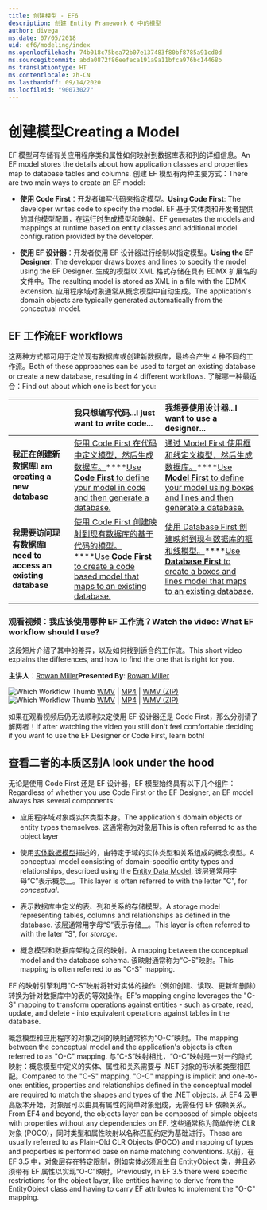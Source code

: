 ```yaml
---
title: 创建模型 - EF6
description: 创建 Entity Framework 6 中的模型
author: divega
ms.date: 07/05/2018
uid: ef6/modeling/index
ms.openlocfilehash: 74b018c75bea72b07e137483f80bf8785a91cd0d
ms.sourcegitcommit: abda0872f86eefeca191a9a11bfca976bc14468b
ms.translationtype: HT
ms.contentlocale: zh-CN
ms.lasthandoff: 09/14/2020
ms.locfileid: "90073027"
---
```

# <a name="creating-a-model"></a><span data-ttu-id="734f3-103">创建模型</span><span class="sxs-lookup"><span data-stu-id="734f3-103">Creating a Model</span></span>

<span data-ttu-id="734f3-104">EF 模型可存储有关应用程序类和属性如何映射到数据库表和列的详细信息。</span><span class="sxs-lookup"><span data-stu-id="734f3-104">An EF model stores the details about how application classes and properties map to database tables and columns.</span></span> <span data-ttu-id="734f3-105">创建 EF 模型有两种主要方式：</span><span class="sxs-lookup"><span data-stu-id="734f3-105">There are two main ways to create an EF model:</span></span>

- <span data-ttu-id="734f3-106">**使用 Code First**：开发者编写代码来指定模型。</span><span class="sxs-lookup"><span data-stu-id="734f3-106">**Using Code First**: The developer writes code to specify the model.</span></span> <span data-ttu-id="734f3-107">EF 基于实体类和开发者提供的其他模型配置，在运行时生成模型和映射。</span><span class="sxs-lookup"><span data-stu-id="734f3-107">EF generates the models and mappings at runtime based on entity classes and additional model configuration provided by the developer.</span></span>

- <span data-ttu-id="734f3-108">**使用 EF 设计器**：开发者使用 EF 设计器进行绘制以指定模型。</span><span class="sxs-lookup"><span data-stu-id="734f3-108">**Using the EF Designer**: The developer draws boxes and lines to specify the model using the EF Designer.</span></span> <span data-ttu-id="734f3-109">生成的模型以 XML 格式存储在具有 EDMX 扩展名的文件中。</span><span class="sxs-lookup"><span data-stu-id="734f3-109">The resulting model is stored as XML in a file with the EDMX extension.</span></span> <span data-ttu-id="734f3-110">应用程序域对象通常从概念模型中自动生成。</span><span class="sxs-lookup"><span data-stu-id="734f3-110">The application's domain objects are typically generated automatically from the conceptual model.</span></span>

## <a name="ef-workflows"></a><span data-ttu-id="734f3-111">EF 工作流</span><span class="sxs-lookup"><span data-stu-id="734f3-111">EF workflows</span></span>

<span data-ttu-id="734f3-112">这两种方式都可用于定位现有数据库或创建新数据库，最终会产生 4 种不同的工作流。</span><span class="sxs-lookup"><span data-stu-id="734f3-112">Both of these approaches can be used to target an existing database or create a new database, resulting in 4 different workflows.</span></span>
<span data-ttu-id="734f3-113">了解哪一种最适合：</span><span class="sxs-lookup"><span data-stu-id="734f3-113">Find out about which one is best for you:</span></span>  

|                                           | <span data-ttu-id="734f3-114">我只想编写代码...</span><span class="sxs-lookup"><span data-stu-id="734f3-114">I just want to write code...</span></span>                                                                                                                   | <span data-ttu-id="734f3-115">我想要使用设计器...</span><span class="sxs-lookup"><span data-stu-id="734f3-115">I want to use a designer...</span></span>                                                                                                                        |
|:------------------------------------------|:-----------------------------------------------------------------------------------------------------------------------------------------------|:---------------------------------------------------------------------------------------------------------------------------------------------------|
| <span data-ttu-id="734f3-116">**我正在创建新数据库**</span><span class="sxs-lookup"><span data-stu-id="734f3-116">**I am creating a new database**</span></span>          | <span data-ttu-id="734f3-117">[使用 Code First 在代码中定义模型，然后生成数据库。](xref:ef6/modeling/code-first/workflows/new-database)\*\*\*\*</span><span class="sxs-lookup"><span data-stu-id="734f3-117">[Use **Code First** to define your model in code and then generate a database.](xref:ef6/modeling/code-first/workflows/new-database)</span></span>           | <span data-ttu-id="734f3-118">[通过 Model First 使用框和线定义模型，然后生成数据库。](xref:ef6/modeling/designer/workflows/model-first)\*\*\*\*</span><span class="sxs-lookup"><span data-stu-id="734f3-118">[Use **Model First** to define your model using boxes and lines and then generate a database.](xref:ef6/modeling/designer/workflows/model-first)</span></span>   |
| <span data-ttu-id="734f3-119">**我需要访问现有数据库**</span><span class="sxs-lookup"><span data-stu-id="734f3-119">**I need to access an existing database**</span></span> | <span data-ttu-id="734f3-120">[使用 Code First 创建映射到现有数据库的基于代码的模型。](xref:ef6/modeling/code-first/workflows/existing-database)\*\*\*\*</span><span class="sxs-lookup"><span data-stu-id="734f3-120">[Use **Code First** to create a code based model that maps to an existing database.](xref:ef6/modeling/code-first/workflows/existing-database)</span></span> | <span data-ttu-id="734f3-121">[使用 Database First 创建映射到现有数据库的框和线模型。](xref:ef6/modeling/designer/workflows/database-first)\*\*\*\*</span><span class="sxs-lookup"><span data-stu-id="734f3-121">[Use **Database First** to create a boxes and lines model that maps to an existing database.](xref:ef6/modeling/designer/workflows/database-first)</span></span> |

### <a name="watch-the-video-what-ef-workflow-should-i-use"></a><span data-ttu-id="734f3-122">观看视频：我应该使用哪种 EF 工作流？</span><span class="sxs-lookup"><span data-stu-id="734f3-122">Watch the video: What EF workflow should I use?</span></span>

<span data-ttu-id="734f3-123">这段短片介绍了其中的差异，以及如何找到适合的工作流。</span><span class="sxs-lookup"><span data-stu-id="734f3-123">This short video explains the differences, and how to find the one that is right for you.</span></span>

<span data-ttu-id="734f3-124">**主讲人**：[Rowan Miller](https://romiller.com/)</span><span class="sxs-lookup"><span data-stu-id="734f3-124">**Presented By**: [Rowan Miller](https://romiller.com/)</span></span>

<span data-ttu-id="734f3-125">![Which Workflow Thumb](../media/whichworkflow-thumb.png) [WMV](https://download.microsoft.com/download/8/F/8/8F81F4CD-3678-4229-8D79-0C63FFA3C595/HDI_ITPro_Technet_winvideo_ChoseYourWorkflow.wmv) | [MP4](https://download.microsoft.com/download/8/F/8/8F81F4CD-3678-4229-8D79-0C63FFA3C595/HDI_ITPro_Technet_mp4video_ChoseYourWorkflow.m4v) | [WMV (ZIP)](https://download.microsoft.com/download/8/F/8/8F81F4CD-3678-4229-8D79-0C63FFA3C595/HDI_ITPro_Technet_winvideo_ChoseYourWorkflow.zip)</span><span class="sxs-lookup"><span data-stu-id="734f3-125">![Which Workflow Thumb](../media/whichworkflow-thumb.png) [WMV](https://download.microsoft.com/download/8/F/8/8F81F4CD-3678-4229-8D79-0C63FFA3C595/HDI_ITPro_Technet_winvideo_ChoseYourWorkflow.wmv) | [MP4](https://download.microsoft.com/download/8/F/8/8F81F4CD-3678-4229-8D79-0C63FFA3C595/HDI_ITPro_Technet_mp4video_ChoseYourWorkflow.m4v) | [WMV (ZIP)](https://download.microsoft.com/download/8/F/8/8F81F4CD-3678-4229-8D79-0C63FFA3C595/HDI_ITPro_Technet_winvideo_ChoseYourWorkflow.zip)</span></span>

<span data-ttu-id="734f3-126">如果在观看视频后仍无法顺利决定使用 EF 设计器还是 Code First，那么分别请了解两者！</span><span class="sxs-lookup"><span data-stu-id="734f3-126">If after watching the video you still don't feel comfortable deciding if you want to use the EF Designer or Code First, learn both!</span></span>

## <a name="a-look-under-the-hood"></a><span data-ttu-id="734f3-127">查看二者的本质区别</span><span class="sxs-lookup"><span data-stu-id="734f3-127">A look under the hood</span></span>

<span data-ttu-id="734f3-128">无论是使用 Code First 还是 EF 设计器，EF 模型始终具有以下几个组件：</span><span class="sxs-lookup"><span data-stu-id="734f3-128">Regardless of whether you use Code First or the EF Designer, an EF model always has several components:</span></span>

- <span data-ttu-id="734f3-129">应用程序域对象或实体类型本身。</span><span class="sxs-lookup"><span data-stu-id="734f3-129">The application's domain objects or entity types themselves.</span></span> <span data-ttu-id="734f3-130">这通常称为对象层</span><span class="sxs-lookup"><span data-stu-id="734f3-130">This is often referred to as the object layer</span></span>

- <span data-ttu-id="734f3-131">使用[实体数据模型](xref:ef6/resources/glossary#entity-data-model)描述的，由特定于域的实体类型和关系组成的概念模型。</span><span class="sxs-lookup"><span data-stu-id="734f3-131">A conceptual model consisting of domain-specific entity types and relationships, described using the [Entity Data Model](xref:ef6/resources/glossary#entity-data-model).</span></span> <span data-ttu-id="734f3-132">该层通常用字母“C”表示概念__。</span><span class="sxs-lookup"><span data-stu-id="734f3-132">This layer is often referred to with the letter "C", for _conceptual_.</span></span>

- <span data-ttu-id="734f3-133">表示数据库中定义的表、列和关系的存储模型。</span><span class="sxs-lookup"><span data-stu-id="734f3-133">A storage model representing tables, columns and relationships as defined in the database.</span></span> <span data-ttu-id="734f3-134">该层通常用字母“S”表示存储__。</span><span class="sxs-lookup"><span data-stu-id="734f3-134">This layer is often referred to with the later "S", for _storage_.</span></span>  

- <span data-ttu-id="734f3-135">概念模型和数据库架构之间的映射。</span><span class="sxs-lookup"><span data-stu-id="734f3-135">A mapping between the conceptual model and the database schema.</span></span> <span data-ttu-id="734f3-136">该映射通常称为“C-S”映射。</span><span class="sxs-lookup"><span data-stu-id="734f3-136">This mapping is often referred to as "C-S" mapping.</span></span>

<span data-ttu-id="734f3-137">EF 的映射引擎利用“C-S”映射将针对实体的操作（例如创建、读取、更新和删除）转换为针对数据库中的表的等效操作。</span><span class="sxs-lookup"><span data-stu-id="734f3-137">EF's mapping engine leverages the "C-S" mapping to transform operations against entities - such as create, read, update, and delete - into equivalent operations against tables in the database.</span></span>

<span data-ttu-id="734f3-138">概念模型和应用程序的对象之间的映射通常称为“O-C”映射。</span><span class="sxs-lookup"><span data-stu-id="734f3-138">The mapping between the conceptual model and the application's objects is often referred to as "O-C" mapping.</span></span> <span data-ttu-id="734f3-139">与“C-S”映射相比，“O-C”映射是一对一的隐式映射：概念模型中定义的实体、属性和关系需要与 .NET 对象的形状和类型相匹配。</span><span class="sxs-lookup"><span data-stu-id="734f3-139">Compared to the "C-S" mapping, "O-C" mapping is implicit and one-to-one: entities, properties and relationships defined in the conceptual model are required to match the shapes and types of the .NET objects.</span></span> <span data-ttu-id="734f3-140">从 EF4 及更高版本开始，对象层可以由具有属性的简单对象组成，无需任何 EF 依赖关系。</span><span class="sxs-lookup"><span data-stu-id="734f3-140">From EF4 and beyond, the objects layer can be composed of simple objects with properties without any dependencies on EF.</span></span> <span data-ttu-id="734f3-141">这些通常称为简单传统 CLR 对象 (POCO)，同时类型和属性映射以名称匹配约定为基础进行。</span><span class="sxs-lookup"><span data-stu-id="734f3-141">These are usually referred to as Plain-Old CLR Objects (POCO) and mapping of types and properties is performed base on name matching conventions.</span></span> <span data-ttu-id="734f3-142">以前，在 EF 3.5 中，对象层存在特定限制，例如实体必须派生自 EntityObject 类，并且必须带有 EF 属性以实现“O-C”映射。</span><span class="sxs-lookup"><span data-stu-id="734f3-142">Previously, in EF 3.5 there were specific restrictions for the object layer, like entities having to derive from the EntityObject class and having to carry EF attributes to implement the "O-C" mapping.</span></span>

